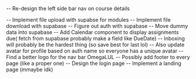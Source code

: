 <!-- -- Add a module component for course details page -->

-- Re-design the left side bar nav on course details

<!-- -- Update buttons for course details -->

-- Implement file upload with supabse for modules
-- Implement file download with supabase
-- Figure out auth with supabase
-- Move dummy data into supabase
-- Add Calendar component to display assignments due( fetch from supabase probably make a field like DueDate)
-- Inboxing will probably be the hardest thing (so save best for last lol)
-- Also update avatar for profile based on auth name so everyone has a unique avatar
-- Find a better logo for the nav bar OmegaLUL
-- Possibly add footer to every page (like a proper one)
-- Design the login page
-- Implement a landing page (mmaybe idk)
